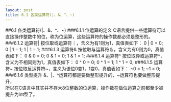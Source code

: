 ```yaml
---
layout: post
title: 6.1 各类运算符(|、&、^、~)
---
```


##6.1 各类运算符(|、&、^、~)
###6.1.1 位运算的定义
C语言提供一些运算符可以直接操作整数中的位，称为位运算，这些运算符的操作数都必须是整形的。
###6.1.2 运算符|
按位取或运算符｜，含义为有1则为1，真值表如下：
    0 | 0 = 0;
    0 | 1 = 1;
    1 | 1 = 1;
###6.1.3 运算符&
按位取与运算符＆，含义为有0则为0，真值表如下：
    0 & 0 = 0;
    0 & 1 = 0;
    1 & 1 = 1;
###6.1.4 运算符^
按位取异或运算符^，含义为不相同则为1，真值表如下：
    0 ^ 0 = 0;
    0 ^ 1 = 1;
    1 ^ 1 = 0;
###6.1.5 运算符~
按位取反运算符~，含义为该位0变1，1变0，真值表如下：
    ~0 = 1;
    ~1 = 0;
###6.1.6 类型提升
&、|、^运算符都是要做整形提升的，~运算符也要做整形提升，<br>
所以在C语言中其实并不存大8位整数的位运算，操作数在做位运算之前都至少被提升为int型了。

